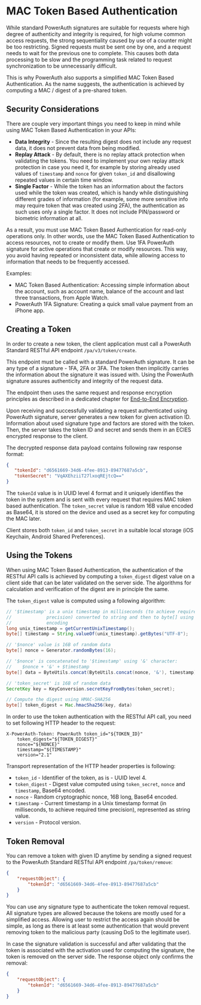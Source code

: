 # MAC Token Based Authentication

While standard PowerAuth signatures are suitable for requests where high degree of authenticity and integrity is required, for high volume common access requests, the strong sequentiality caused by use of a counter might be too restricting. Signed requests must be sent one by one, and a request needs to wait for the previous one to complete. This causes both data processing to be slow and the programming task related to request synchronization to be unnecessarily difficult.

This is why PowerAuth also supports a simplified MAC Token Based Authentication. As the name suggests, the authentication is achieved by computing a MAC / digest of a pre-shared token.

## Security Considerations

There are couple very important things you need to keep in mind while using MAC Token Based Authentication in your APIs:

- **Data Integrity** - Since the resulting digest does not include any request data, it does not prevent data from being modified.
- **Replay Attack** - By default, there is no replay attack protection when validating the tokens. You need to implement your own replay attack protection in case you need it, for example by storing already used values of `timestamp` and `nonce` for given `token_id` and disallowing repeated values in certain time window.
- **Single Factor** - While the token has an information about the factors used while the token was created, which is handy while distinguishing different grades of information (for example, some more sensitive info may require token that was created using 2FA), the authentication as such uses only a single factor. It does not include PIN/password or biometric information at all.

As a result, you must use MAC Token Based Authentication for read-only operations only. In other words, use the MAC Token Based Authentication to access resources, not to create or modify them. Use 1FA PowerAuth signature for active operations that create or modify resources. This way, you avoid having repeated or inconsistent data, while allowing access to information that needs to be frequently accessed.

Examples:

- MAC Token Based Authentication: Accessing simple information about the account, such as account name, balance of the account and last three transactions, from Apple Watch.
- PowerAuth 1FA Signature: Creating a quick small value payment from an iPhone app.

## Creating a Token

In order to create a new token, the client application must call a PowerAuth Standard RESTful API endpoint `/pa/v3/token/create`.

This endpoint must be called with a standard PowerAuth signature. It can be any type of a signature - 1FA, 2FA or 3FA. The token then implicitly carries the information about the signature it was issued with. Using the PowerAuth signature assures authenticity and integrity of the request data.

The endpoint then uses the same request and response encryption principles as described in a dedicated chapter for [End-to-End Encryption](./End-To-End-Encryption.md). 

Upon receiving and successfully validating a request authenticated using PowerAuth signature, server generates a new token for given activation ID. Information about used signature type and factors are stored with the token. Then, the server takes the token ID and secret and sends them in an ECIES encrypted response to the client. 

The decrypted response data payload contains following raw response format:

```json
{
   "tokenId": "d6561669-34d6-4fee-8913-89477687a5cb",  
   "tokenSecret": "VqAXEhziiT27lxoqREjtcQ=="
}
```

The `tokenId` value is in UUID level 4 format and it uniquely identifies the token in the system and is sent with every request that requires MAC token based authentication. The `token_secret` value is random 16B value encoded as Base64, it is stored on the device and used as a secret key for computing the MAC later.

Client stores both `token_id` and `token_secret` in a suitable local storage (iOS Keychain, Android Shared Preferences).

## Using the Tokens

When using MAC Token Based Authentication, the authentication of the RESTful API calls is achieved by computing a `token_digest` digest value on a client side that can be later validated on the server side. The algorithms for calculation and verification of the digest are in principle the same.

The `token_digest` value is computed using a following algorithm:

```java
// '$timestamp' is a unix timestamp in milliseconds (to achieve required time
//             precision) converted to string and then to byte[] using UTF-8
//             encoding
long unix_timestamp = getCurrentUnixTimestamp();
byte[] timestamp = String.valueOf(unix_timestamp).getBytes("UTF-8");

// '$nonce' value is 16B of random data
byte[] nonce = Generator.randomBytes(16);

// '$nonce' is concatenated to '$timestamp' using '&' character:
//    $nonce + '&' + $timestamp
byte[] data = ByteUtils.concat(ByteUtils.concat(nonce, '&'), timestamp);

// 'token_secret' is 16B of random data
SecretKey key = KeyConversion.secretKeyFromBytes(token_secret);

// Compute the digest using HMAC-SHA256
byte[] token_digest = Mac.hmacSha256(key, data)
```

In order to use the token authentication with the RESTful API call, you need to set following HTTP header to the request:

```http
X-PowerAuth-Token: PowerAuth token_id="${TOKEN_ID}"
    token_digest="${TOKEN_DIGEST}"
    nonce="${NONCE}"
    timestamp="${TIMESTAMP}"
    version="2.1"
```

Transport representation of the HTTP header properties is following:

- `token_id` - Identifier of the token, as is - UUID level 4.
- `token_digest` - Digest value computed using `token_secret`, `nonce` and `timestamp`, Base64 encoded.
- `nonce` - Random cryptographic nonce, 16B long, Base64 encoded.
- `timestamp` - Current timestamp in a Unix timestamp format (in milliseconds, to achieve required time precision), represented as string value.
- `version` - Protocol version.

## Token Removal

You can remove a token with given ID anytime by sending a signed request to the PowerAuth Standard RESTful API endpoint `/pa/token/remove`:

```json
{
    "requestObject": {
        "tokenId": "d6561669-34d6-4fee-8913-89477687a5cb"
    }
}
```

You can use any signature type to authenticate the token removal request. All signature types are allowed because the tokens are mostly used for a simplified access. Allowing user to restrict the access again should be simple, as long as there is at least some authentication that would prevent removing token to the malicious party (causing DoS to the legitimate user).

In case the signature validation is successful and after validating that the token is associated with the activation used for computing the signature, the token is removed on the server side. The response object only confirms the removal:

```json
{
    "requestObject": {
        "tokenId": "d6561669-34d6-4fee-8913-89477687a5cb"
    }
}
```


